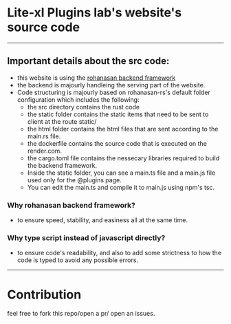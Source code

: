 # Lite-xl Plugins lab's website's source code
---
## Important details about the src code:
- this website is using the [rohanasan backend framework](https://github.com/rohanasan/rohanasan-rs)
- the backend is majourly handleing the serving part of the website.
- Code structuring is majourly based on rohanasan-rs's default folder configuration which includes the following:
    - the src directory contains the rust code
    - the static folder contains the static items that need to be sent to client at the route static/
    - the html folder contains the html files that are sent according to the main.rs file.
    - the dockerfile contains the source code that is executed on the render.com.
    - the cargo.toml file contains the nessecary libraries required to build the backend framework.
    - Inside the static folder, you can see a main.ts file and a main.js file used only for the @plugins page.
    - You can edit the main.ts and compile it to main.js using npm's tsc.
### Why rohanasan backend framework?
- to ensure speed, stability, and easiness all at the same time.
### Why type script instead of javascript directly?
- to ensure code's readability, and also to add some strictness to how the code is typed to avoid any possible errors.
---
# Contribution
feel free to fork this repo/open a pr/ open an issues.
